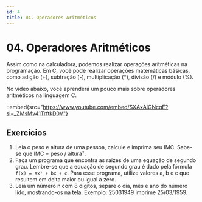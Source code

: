 ```yaml
---
id: 4
title: 04. Operadores Aritméticos
---
```


# 04. Operadores Aritméticos

Assim como na calculadora, podemos realizar operações aritméticas na programação. Em C, você pode realizar operações matemáticas básicas, como adição (+), subtração (-), multiplicação (*), divisão (/) e módulo (%). 

No vídeo abaixo, você aprenderá um pouco mais sobre operadores aritméticos na linguagem C.

::embed{src="https://www.youtube.com/embed/SXAxAlGNcqE?si=_ZMsMv41TrftkD0V"}

## Exercícios

1. Leia o peso e altura de uma pessoa, calcule e imprima seu IMC. Sabe-se que IMC = peso / altura².
2. Faça um programa que encontra as raízes de uma equação de segundo grau. Lembre-se que a equação de segundo grau é dado pela fórmula `f(x) = ax² + bx + c`. Para esse programa, utilize valores a, b e c que resultem em delta maior ou igual a zero.
3. Leia um número n com 8 dígitos, separe o dia, mês e ano do número lido, mostrando-os na tela. Exemplo: 25031949 imprime 25/03/1959.
